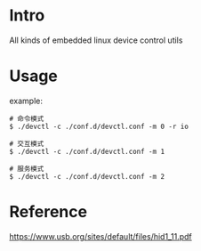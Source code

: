 # Intro
All kinds of embedded linux device control utils

# Usage
example:
```
# 命令模式
$ ./devctl -c ./conf.d/devctl.conf -m 0 -r io

# 交互模式
$ ./devctl -c ./conf.d/devctl.conf -m 1

# 服务模式
$ ./devctl -c ./conf.d/devctl.conf -m 2
```

# Reference
https://www.usb.org/sites/default/files/hid1_11.pdf

